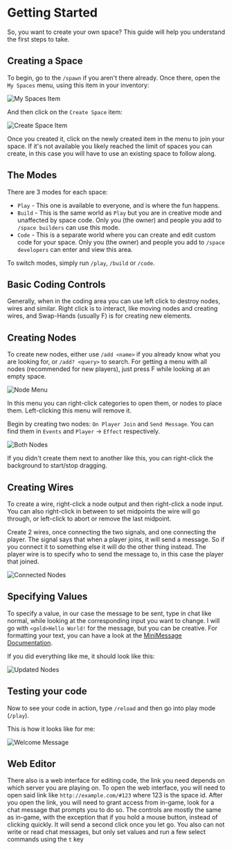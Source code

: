 # Getting Started

So, you want to create your own space? This guide will help you understand the first steps to take.

## Creating a Space

To begin, go to the `/spawn` if you aren't there already.
Once there, open the `My Spaces` menu, using this item in your inventory:

![My Spaces Item](https://i.imgur.com/ZQVPCd5.png)

And then click on the `Create Space` item:

![Create Space Item](https://i.imgur.com/6bwxKYU.png)

Once you created it, click on the newly created item in the menu to join your space.
If it's not available you likely reached the limit of spaces you can create, in this case you will have to use an existing space to follow along.

## The Modes

There are 3 modes for each space:

* `Play` - This one is available to everyone, and is where the fun happens.
* `Build` - This is the same world as `Play` but you are in creative mode and unaffected by space code.
  Only you (the owner) and people you add to `/space builders` can use this mode.
* `Code` - This is a separate world where you can create and edit custom code for your space.
  Only you (the owner) and people you add to `/space developers` can enter and view this area.

To switch modes, simply run `/play`, `/build` or `/code`.

## Basic Coding Controls

Generally, when in the coding area you can use left click to destroy nodes, wires and similar.
Right click is to interact, like moving nodes and creating wires, and Swap-Hands (usually F) is for creating new elements.

## Creating Nodes

To create new nodes, either use `/add <name>` if you already know what you are looking for, or `/add? <query>` to search.
For getting a menu with all nodes (recommended for new players), just press F while looking at an empty space.

![Node Menu](https://i.imgur.com/msDDpCi.png)

In this menu you can right-click categories to open them, or nodes to place them. Left-clicking this menu will remove it.

Begin by creating two nodes: `On Player Join` and `Send Message`.
You can find them in `Events` and `Player` -> `Effect` respectively.

![Both Nodes](https://i.imgur.com/5qXj1gP.png)

If you didn't create them next to another like this, you can right-click the background to start/stop dragging.

## Creating Wires

To create a wire, right-click a node output and then right-click a node input.
You can also right-click in between to set midpoints the wire will go through, or left-click to abort or remove the last midpoint.

Create 2 wires, once connecting the two signals, and one connecting the player.
The signal says that when a player joins, it will send a message. So if you connect it to something else it will do the other thing instead.
The player wire is to specify who to send the message to, in this case the player that joined.

![Connected Nodes](https://i.imgur.com/wFalF6y.png)

## Specifying Values

To specify a value, in our case the message to be sent, type in chat like normal, while looking at the corresponding input you want to change.
I will go with `<gold>Hello World!` for the message, but you can be creative. For formatting your text, you can have a look at the [MiniMessage Documentation](https://docs.advntr.dev/minimessage/format.html).

If you did everything like me, it should look like this:

![Updated Nodes](https://i.imgur.com/6wSkODm.png)

## Testing your code

Now to see your code in action, type `/reload` and then go into play mode (`/play`).

This is how it looks like for me:

![Welcome Message](https://i.imgur.com/hNsEKPY.png)

## Web Editor
There also is a web interface for editing code, the link you need depends on which server you are playing on.
To open the web interface, you will need to open said link like `http://example.com/#123` where 123 is the space id.
After you open the link, you will need to grant access from in-game, look for a chat message that prompts you to do so.
The controls are mostly the same as in-game, with the exception that if you hold a mouse button, instead of clicking quickly. It will send a second click once you let go.
You also can not write or read chat messages, but only set values and run a few select commands using the `t` key